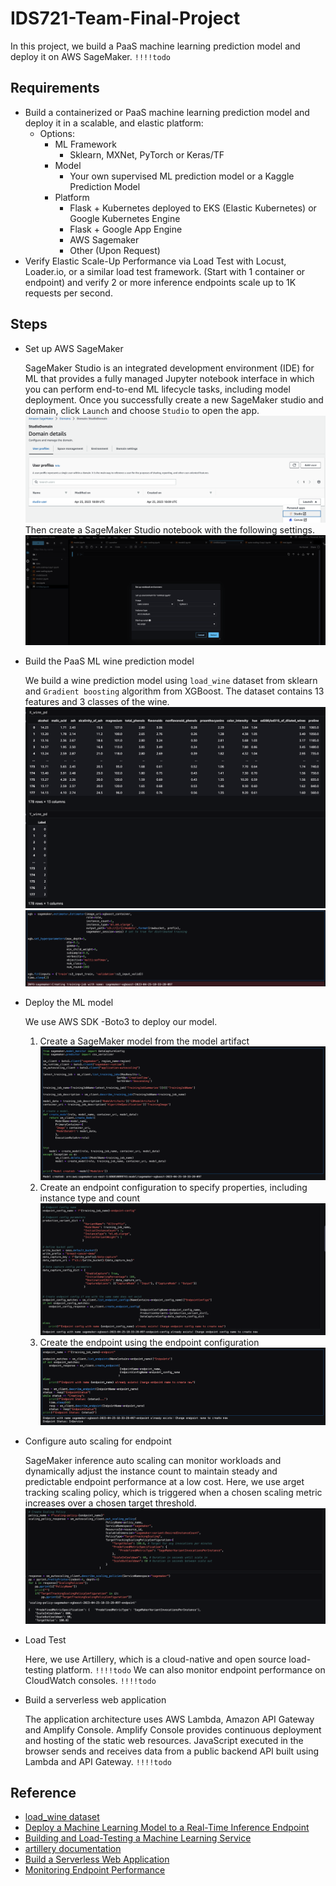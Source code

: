 # IDS721-Team-Final-Project
In this project, we build a PaaS machine learning prediction model and deploy it on AWS SageMaker. `!!!!todo`

## Requirements
* Build a containerized or PaaS machine learning prediction model and deploy it in a scalable, and elastic platform:
  * Options:
    * ML Framework
      * Sklearn, MXNet, PyTorch or Keras/TF
    * Model
      * Your own supervised ML prediction model or a Kaggle Prediction Model
    * Platform
      * Flask + Kubernetes deployed to EKS (Elastic Kubernetes) or Google Kubernetes Engine
      * Flask + Google App Engine
      * AWS Sagemaker
      * Other (Upon Request)
* Verify Elastic Scale-Up Performance via Load Test with Locust, Loader.io, or a similar load test framework. (Start with 1 container or endpoint) and verify 2 or more inference endpoints scale up to 1K requests per second.

## Steps
* Set up AWS SageMaker

  SageMaker Studio is an integrated development environment (IDE) for ML that provides a fully managed Jupyter notebook interface in which you can perform end-to-end ML lifecycle tasks, including model deployment. Once you successfully create a new SageMaker studio and domain, click `Launch` and choose `Studio` to open the app.
  ![domain](https://github.com/JuliaJHL/imgs_readme/blob/main/final/domain.png)
  Then create a SageMaker Studio notebook with the following settings.
  ![notebook](https://github.com/JuliaJHL/imgs_readme/blob/main/final/notebook.png)

* Build the PaaS ML wine prediction model

  We build a wine prediction model using `load_wine` dataset from sklearn and `Gradient boosting` algorithm from XGBoost. The dataset contains 13 features and 3 classes of the wine.
  ![dataset](https://github.com/JuliaJHL/imgs_readme/blob/main/final/dataset.png)
  ![train](https://github.com/JuliaJHL/imgs_readme/blob/main/final/train.png)

* Deploy the ML model

  We use AWS SDK -Boto3 to deploy our model.
  1. Create a SageMaker model from the model artifact
  ![artifact](https://github.com/JuliaJHL/imgs_readme/blob/main/final/artifact.png)
  2. Create an endpoint configuration to specify properties, including instance type and count
  ![endpoint](https://github.com/JuliaJHL/imgs_readme/blob/main/final/endpoint.png)
  3. Create the endpoint using the endpoint configuration
  ![create](https://github.com/JuliaJHL/imgs_readme/blob/main/final/create.png)
  
* Configure auto scaling for endpoint

  SageMaker inference auto scaling can monitor workloads and dynamically adjust the instance count to maintain steady and predictable endpoint performance at a low cost. Here, we use arget tracking scaling policy, which is triggered when a chosen scaling metric increases over a chosen target threshold.
  ![auto](https://github.com/JuliaJHL/imgs_readme/blob/main/final/auto.png)

* Load Test

  Here, we use Artillery, which is a cloud-native and open source load-testing platform. `!!!!todo`
  We can also monitor endpoint performance on CloudWatch consoles. `!!!!todo`

* Build a serverless web application

  The application architecture uses AWS Lambda, Amazon API Gateway and Amplify Console. Amplify Console provides continuous deployment and hosting of the static web resources. JavaScript executed in the browser sends and receives data from a public backend API built using Lambda and API Gateway. `!!!!todo`





## Reference
* [load_wine dataset](https://scikit-learn.org/stable/modules/generated/sklearn.datasets.load_wine.html)
* [Deploy a Machine Learning Model to a Real-Time Inference Endpoint](https://aws.amazon.com/getting-started/hands-on/machine-learning-tutorial-deploy-model-to-real-time-inference-endpoint/?nc1=h_ls)
* [Building and Load-Testing a Machine Learning Service](https://www.datacaptains.com/blog/building-and-load-testing-a-machine-learning-service)
* [artillery documentation](https://www.artillery.io/)
* [Build a Serverless Web Application](https://aws.amazon.com/getting-started/hands-on/build-serverless-web-app-lambda-apigateway-s3-dynamodb-cognito/)
* [Monitoring Endpoint Performance](https://catalog.us-east-1.prod.workshops.aws/workshops/44d3e2a0-ec6f-44df-9397-bcfdf129cadf/en-US/module-managing-the-production-deployment-5/monitoring-endpoint-performance-5-2)
